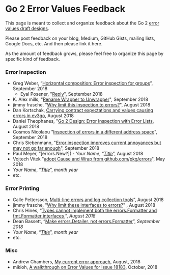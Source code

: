 # Go 2 Error Values Feedback

This page is meant to collect and organize feedback about the Go 2 [error values draft designs](https://go.googlesource.com/proposal/+/master/design/go2draft-error-values-overview.md).

Please post feedback on your blog, Medium, GitHub Gists, mailing lists, Google Docs, etc. And then please link it here.

As the amount of feedback grows, please feel free to organize this page by specific kind of feedback.

### Error Inspection

 - Greg Weber, “[Horizontal composition: Error inspection for groups](https://gist.github.com/gregwebs/5a14a83970d607411310a3e0281d55be)”, September 2018
    - Eyal Posener, "[Reply](https://gist.github.com/gregwebs/5a14a83970d607411310a3e0281d55be#gistcomment-2710662)", September 2018 
 - K. Alex mills, "[Rename Wrapper to Unwrapper](https://gist.github.com/kalexmills/46c2cb276c69b659005d8705180b268a)", September 2018
 - jimmy frasche, "[Why limit this inspection to errors?](https://gist.github.com/jimmyfrasche/04ca2146c9130dab4d993365313722fb)", August 2018
 - Dan Kortschak, [Carrying contract expectations and values causing errors in ev3go](https://github.com/ev3go/ev3dev/blob/master/errors.go), August 2018
 - Daniel Theophanes, "[Go 2 Design: Error Inspection with Error Lists](https://docs.google.com/document/d/e/2PACX-1vT-CPcBV53awF7vq5bJEi1Y_DkuVmWW0RWl-gsujByB1mjX67rH58-mex1on1waR4Q_gyhPu5TdghMv/pub), August 2018
 - Cosmos Nicolaou "[Inspection of errors in a different address space](https://github.com/cosnicolaou/core/wiki/go-2.0-error-handling-feedback)", September 2018
- Chris Siebenmann, "[Error inspection improves current annoyances but may not go far enough](https://utcc.utoronto.ca/~cks/space/blog/programming/Go2ErrorInspectionViews)", September 2018
 - Paul Meyer, “[errors.New?]( - _Your Name_, “[_Title_](#URL)”, August 2018
 - Vojtech Vitek "[adopt Cause and Wrap from github.com/pkg/errors](https://golang.org/issue/25675)", May 2018
 - _Your Name_, “[_Title_](#URL)”, _month year_
 - etc.

### Error Printing

 - Calle Pettersson, [Multi-line errors and log collection tools](https://gist.github.com/carlpett/bc1714060235edc0ad3fd9ead82f4ce6)”, August 2018
 - jimmy frasche, "[Why limit these interfaces to errors?](https://gist.github.com/jimmyfrasche/e02fcbefee5cb14228768afec17abbee)" , August 2018
 - Chris Hines, “[Types cannot implement both the errors.Formatter and fmt.Formatter interfaces
](https://gist.github.com/ChrisHines/a732a9b1ef3acb6acfee2ccc174e31ed)”, _August 2018_
 - Dean Bassett, “[Make errors.Detailer, not errors.Formatter](https://gist.github.com/deanveloper/61544f16a7d4c3d517bda10c08080270)”, _September 2018_
 - _Your Name_, “[_Title_](#URL)”, _month year_
 - etc.

### Misc

- Andrew Chambers, [My current error approach](https://gist.github.com/andrewchambers/5cadb2b8b45271440f1a051bb1ccc9c6), August, 2018
- mikioh, [A walkthrough on Error Values for issue 18183](https://gist.github.com/mikioh/93f575120ded671bad18491ecf41743d), October, 2018